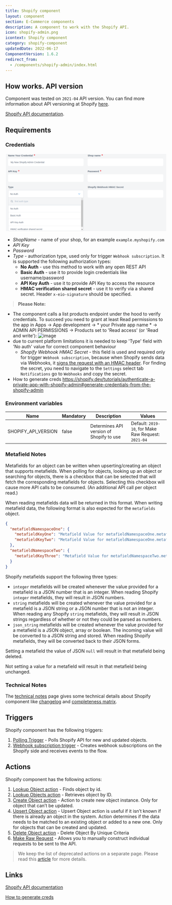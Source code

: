 ```yaml
---
title: Shopify component
layout: component
section: E-Commerce components
description: A component to work with the Shopify API.
icon: shopify-admin.png
icontext: Shopify component
category: shopify-component
updatedDate: 2022-06-17
ComponentVersion: 1.6.2
redirect_from:
  - /components/shopify-admin/index.html
---
```


## How works. API version

Component was tested on `2021-04` API version.
You can find more information about API versioning at Shopify [here](https://help.shopify.com/en/api/versioning).

[Shopify API documentation](https://help.shopify.com/api/reference).

## Requirements

### Credentials

![Credentials](img/shopify-cred.png)

 - *ShopName* - name of your shop, for an example `example.myshopify.com`
 - *API Key*
 - *Password*
 - *Type* - authorization type, used only for trigger `Webhook subscription`. It is supported the following authorization types:
   * **No Auth** - use this method to work with any open REST API
   * **Basic Auth** - use it to provide login credentials like username/password
   * **API Key Auth** - use it to provide API Key to access the resource
   * **HMAC verification shared secret** - use it to verify via a shared secret. Header `x-eio-signature` should be specified.

> **Please Note:**
  * The component calls a list products endpoint under the hood to verify credentials. To succeed you need to grant at least Read permissions to the app in Apps -> App development -> * your Private app name * -> ADMIN API PERMISSIONS -> Products set to 'Read access' (or 'Read and write'):
![image](https://user-images.githubusercontent.com/7985390/173592587-1972d5f2-03ca-4b03-b0de-b31573323186.png)
  * due to current platform limitations it is needed to keep 'Type' field with 'No auth' value for correct component behaviour
    - *Shopify Webhook HMAC Secret* - this field is used and required only for trigger `Webhook subscription`, because when Shopify sends data via Webhooks, it [signs the request with an HMAC header](https://shopify.dev/apps/webhooks/configuration/https#step-5-verify-the-webhook).
    For finding the secret, you need to navigate to the `Settings` select tab `Notifications` go to `Webhooks` and copy the secret.
  * How to generate creds https://shopify.dev/tutorials/authenticate-a-private-app-with-shopify-admin#generate-credentials-from-the-shopify-admin

### Environment variables

| Name | Mandatory | Description | Values |
|---------------------|-------|------------------------------------------|--------------------|
|SHOPIFY_API_VERSION| false | Determines API version of Shopify to use | Default: `2019-10`, for Make Raw Request: `2021-04` |

### Metafield Notes

Metafields for an object can be written when upserting/creating an object that
supports metafields. When polling for objects, looking up an object or searching
for objects, there is a checkbox that can be selected that will fetch the
corresponding metafields for objects. Selecting this checkbox will cause more
API calls to be consumed. (An additional API call per object read.)

When reading metafields data will be returned in this format. When writing
metafield data, the following format is also expected for the `metafields` object.

```json
{
  "metafieldNamespaceOne": {
    "metafieldKeyOne": "Metafield Value for metafieldNamespaceOne.metafieldKeyOne",
    "metafieldKeyTwo": "Metafield Value for metafieldNamespaceOne.metafieldKeyTwo"
  },
  "metafieldNamespaceTwo": {
    "metafieldKeyThree": "Metafield Value for metafieldNamespaceTwo.metafieldKeyThree"
  }
}
```

Shopify metafields support the following three types:

* `integer`  metafields will be created whenever the value provided for a metafield is a JSON number that is an integer. When reading Shopify `integer` metafields, they will result in JSON numbers.
* `string` metafields will be created whenever the value provided for a metafield is a JSON string or a JSON number that is not an integer. When reading any Shopify `string` metafields, they will result in JSON strings regardless of whether or not they could be parsed as numbers.
* `json_string` metafields will be created whenever the value provided for a metafield is a JSON object, array or boolean. The incoming value will be converted to a JSON string and stored. When reading Shopify metafields, they will be converted back to their JSON forms.

Setting a metafield the value of JSON `null` will result in that metafield being deleted.

Not setting a value for a metafield will result in that metafield being unchanged.

### Technical Notes

The [technical notes](technical-notes) page gives some technical details about
Shopify component like [changelog](technical-notes#changelog) and
[completeness matrix](technical-notes#completeness-matrix).

## Triggers

Shopify component has the following triggers:

1.  [Polling Trigger](triggers#polling-trigger) - Polls Shopify API for new and updated objects.
2.  [Webhook subscription trigger](triggers#webhook-subscription) - Creates webhook subscriptions on the Shopify side and receives events to the flow.

## Actions

Shopify component has the following actions:

1.  [Lookup Object action](actions#lookup-object) - Finds object by id.
2.  [Lookup Objects action](actions#lookup-objects) - Retrieves object by ID.
3.  [Create Object action](actions#create-object) - Action to create new object instance. Only for object that can’t be updated.
4.  [Upsert Object action](actions#upsert-object) - Upsert Object action is useful if it isn’t known if there is already an object in the system. Action determines if the data needs to be matched to an existing object or added to a new one. Only for objects that can be created and updated.
5.  [Delete Object action](actions#delete-object) - Delete Object By Unique Criteria
6.  [Make Raw Request](actions#make-raw-request) - Allows you to manually construct individual requests to be sent to the API.

>We keep the list of deprecated actions on a separate page. Please read this [article](deprecated-actions#table-of-contents) for more details.
## Links

[Shopify API documentation](https://help.shopify.com/api/reference)

[How to generate creds](https://shopify.dev/tutorials/authenticate-a-private-app-with-shopify-admin#generate-credentials-from-the-shopify-admin)
